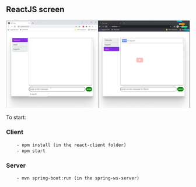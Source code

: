 ## ReactJS screen

![Chat screen](img/chat_screen.jpg 'Chat screen')

To start:

### Client

        - npm install (in the react-client folder)
        - npm start

### Server

        - mvn spring-boot:run (in the spring-ws-server)
